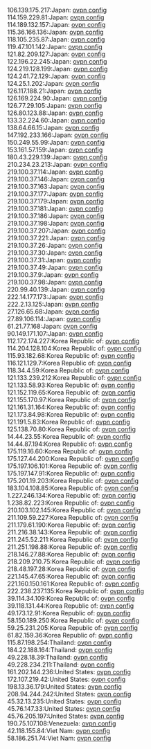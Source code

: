 106.139.175.217:Japan: [ovpn config](vpn/106_139_175_217.ovpn)  
114.159.229.81:Japan: [ovpn config](vpn/114_159_229_81.ovpn)  
114.189.132.157:Japan: [ovpn config](vpn/114_189_132_157.ovpn)  
115.36.166.136:Japan: [ovpn config](vpn/115_36_166_136.ovpn)  
118.105.235.87:Japan: [ovpn config](vpn/118_105_235_87.ovpn)  
119.47.101.142:Japan: [ovpn config](vpn/119_47_101_142.ovpn)  
121.82.209.127:Japan: [ovpn config](vpn/121_82_209_127.ovpn)  
122.196.22.245:Japan: [ovpn config](vpn/122_196_22_245.ovpn)  
124.219.128.199:Japan: [ovpn config](vpn/124_219_128_199.ovpn)  
124.241.72.129:Japan: [ovpn config](vpn/124_241_72_129.ovpn)  
124.25.1.202:Japan: [ovpn config](vpn/124_25_1_202.ovpn)  
126.117.188.21:Japan: [ovpn config](vpn/126_117_188_21.ovpn)  
126.169.224.90:Japan: [ovpn config](vpn/126_169_224_90.ovpn)  
126.77.29.105:Japan: [ovpn config](vpn/126_77_29_105.ovpn)  
126.80.123.88:Japan: [ovpn config](vpn/126_80_123_88.ovpn)  
133.32.224.60:Japan: [ovpn config](vpn/133_32_224_60.ovpn)  
138.64.66.15:Japan: [ovpn config](vpn/138_64_66_15.ovpn)  
147.192.233.166:Japan: [ovpn config](vpn/147_192_233_166.ovpn)  
150.249.55.99:Japan: [ovpn config](vpn/150_249_55_99.ovpn)  
153.161.57.159:Japan: [ovpn config](vpn/153_161_57_159.ovpn)  
180.43.229.139:Japan: [ovpn config](vpn/180_43_229_139.ovpn)  
210.234.23.213:Japan: [ovpn config](vpn/210_234_23_213.ovpn)  
219.100.37.114:Japan: [ovpn config](vpn/219_100_37_114.ovpn)  
219.100.37.146:Japan: [ovpn config](vpn/219_100_37_146.ovpn)  
219.100.37.163:Japan: [ovpn config](vpn/219_100_37_163.ovpn)  
219.100.37.177:Japan: [ovpn config](vpn/219_100_37_177.ovpn)  
219.100.37.179:Japan: [ovpn config](vpn/219_100_37_179.ovpn)  
219.100.37.181:Japan: [ovpn config](vpn/219_100_37_181.ovpn)  
219.100.37.186:Japan: [ovpn config](vpn/219_100_37_186.ovpn)  
219.100.37.198:Japan: [ovpn config](vpn/219_100_37_198.ovpn)  
219.100.37.207:Japan: [ovpn config](vpn/219_100_37_207.ovpn)  
219.100.37.221:Japan: [ovpn config](vpn/219_100_37_221.ovpn)  
219.100.37.26:Japan: [ovpn config](vpn/219_100_37_26.ovpn)  
219.100.37.30:Japan: [ovpn config](vpn/219_100_37_30.ovpn)  
219.100.37.31:Japan: [ovpn config](vpn/219_100_37_31.ovpn)  
219.100.37.49:Japan: [ovpn config](vpn/219_100_37_49.ovpn)  
219.100.37.9:Japan: [ovpn config](vpn/219_100_37_9.ovpn)  
219.100.37.98:Japan: [ovpn config](vpn/219_100_37_98.ovpn)  
220.99.40.139:Japan: [ovpn config](vpn/220_99_40_139.ovpn)  
222.14.177.173:Japan: [ovpn config](vpn/222_14_177_173.ovpn)  
222.2.13.125:Japan: [ovpn config](vpn/222_2_13_125.ovpn)  
27.126.65.68:Japan: [ovpn config](vpn/27_126_65_68.ovpn)  
27.89.106.114:Japan: [ovpn config](vpn/27_89_106_114.ovpn)  
61.21.77.168:Japan: [ovpn config](vpn/61_21_77_168.ovpn)  
90.149.171.107:Japan: [ovpn config](vpn/90_149_171_107.ovpn)  
112.172.174.227:Korea Republic of: [ovpn config](vpn/112_172_174_227.ovpn)  
114.204.128.104:Korea Republic of: [ovpn config](vpn/114_204_128_104.ovpn)  
115.93.182.68:Korea Republic of: [ovpn config](vpn/115_93_182_68.ovpn)  
116.121.129.7:Korea Republic of: [ovpn config](vpn/116_121_129_7.ovpn)  
118.34.4.59:Korea Republic of: [ovpn config](vpn/118_34_4_59.ovpn)  
121.133.239.212:Korea Republic of: [ovpn config](vpn/121_133_239_212.ovpn)  
121.133.58.93:Korea Republic of: [ovpn config](vpn/121_133_58_93.ovpn)  
121.152.119.65:Korea Republic of: [ovpn config](vpn/121_152_119_65.ovpn)  
121.155.170.97:Korea Republic of: [ovpn config](vpn/121_155_170_97.ovpn)  
121.161.31.164:Korea Republic of: [ovpn config](vpn/121_161_31_164.ovpn)  
121.173.84.98:Korea Republic of: [ovpn config](vpn/121_173_84_98.ovpn)  
121.191.5.83:Korea Republic of: [ovpn config](vpn/121_191_5_83.ovpn)  
125.138.70.80:Korea Republic of: [ovpn config](vpn/125_138_70_80.ovpn)  
14.44.23.55:Korea Republic of: [ovpn config](vpn/14_44_23_55.ovpn)  
14.44.87.194:Korea Republic of: [ovpn config](vpn/14_44_87_194.ovpn)  
175.119.16.60:Korea Republic of: [ovpn config](vpn/175_119_16_60.ovpn)  
175.127.44.200:Korea Republic of: [ovpn config](vpn/175_127_44_200.ovpn)  
175.197.106.101:Korea Republic of: [ovpn config](vpn/175_197_106_101.ovpn)  
175.197.147.91:Korea Republic of: [ovpn config](vpn/175_197_147_91.ovpn)  
175.201.19.203:Korea Republic of: [ovpn config](vpn/175_201_19_203.ovpn)  
183.104.108.85:Korea Republic of: [ovpn config](vpn/183_104_108_85.ovpn)  
1.227.246.134:Korea Republic of: [ovpn config](vpn/1_227_246_134.ovpn)  
1.238.82.223:Korea Republic of: [ovpn config](vpn/1_238_82_223.ovpn)  
210.103.102.145:Korea Republic of: [ovpn config](vpn/210_103_102_145.ovpn)  
211.109.59.227:Korea Republic of: [ovpn config](vpn/211_109_59_227.ovpn)  
211.179.61.190:Korea Republic of: [ovpn config](vpn/211_179_61_190.ovpn)  
211.216.38.143:Korea Republic of: [ovpn config](vpn/211_216_38_143.ovpn)  
211.245.52.211:Korea Republic of: [ovpn config](vpn/211_245_52_211.ovpn)  
211.251.198.88:Korea Republic of: [ovpn config](vpn/211_251_198_88.ovpn)  
218.146.27.88:Korea Republic of: [ovpn config](vpn/218_146_27_88.ovpn)  
218.209.210.75:Korea Republic of: [ovpn config](vpn/218_209_210_75.ovpn)  
218.48.197.28:Korea Republic of: [ovpn config](vpn/218_48_197_28.ovpn)  
221.145.47.65:Korea Republic of: [ovpn config](vpn/221_145_47_65.ovpn)  
221.160.150.161:Korea Republic of: [ovpn config](vpn/221_160_150_161.ovpn)  
222.238.237.135:Korea Republic of: [ovpn config](vpn/222_238_237_135.ovpn)  
39.114.34.109:Korea Republic of: [ovpn config](vpn/39_114_34_109.ovpn)  
39.118.131.44:Korea Republic of: [ovpn config](vpn/39_118_131_44.ovpn)  
49.173.12.91:Korea Republic of: [ovpn config](vpn/49_173_12_91.ovpn)  
58.150.189.250:Korea Republic of: [ovpn config](vpn/58_150_189_250.ovpn)  
59.25.231.205:Korea Republic of: [ovpn config](vpn/59_25_231_205.ovpn)  
61.82.159.36:Korea Republic of: [ovpn config](vpn/61_82_159_36.ovpn)  
115.87.198.254:Thailand: [ovpn config](vpn/115_87_198_254.ovpn)  
184.22.188.164:Thailand: [ovpn config](vpn/184_22_188_164.ovpn)  
49.228.18.39:Thailand: [ovpn config](vpn/49_228_18_39.ovpn)  
49.228.234.211:Thailand: [ovpn config](vpn/49_228_234_211.ovpn)  
161.202.144.236:United States: [ovpn config](vpn/161_202_144_236.ovpn)  
172.107.219.42:United States: [ovpn config](vpn/172_107_219_42.ovpn)  
198.13.36.179:United States: [ovpn config](vpn/198_13_36_179.ovpn)  
208.94.244.242:United States: [ovpn config](vpn/208_94_244_242.ovpn)  
45.32.13.235:United States: [ovpn config](vpn/45_32_13_235.ovpn)  
45.76.147.33:United States: [ovpn config](vpn/45_76_147_33.ovpn)  
45.76.205.197:United States: [ovpn config](vpn/45_76_205_197.ovpn)  
190.75.107.108:Venezuela: [ovpn config](vpn/190_75_107_108.ovpn)  
42.118.155.84:Viet Nam: [ovpn config](vpn/42_118_155_84.ovpn)  
58.186.251.74:Viet Nam: [ovpn config](vpn/58_186_251_74.ovpn)  

